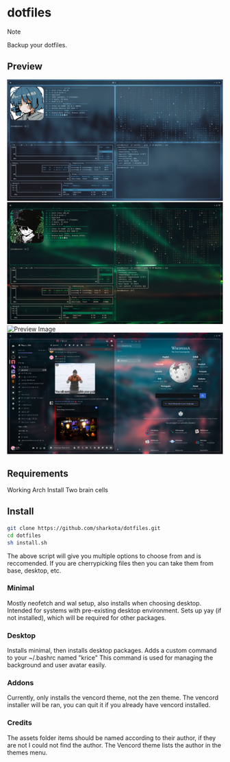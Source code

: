 # dotfiles
> [!NOTE]
> Backup your dotfiles.
## Preview
![Preview Image](https://raw.githubusercontent.com/sharkota/dotfiles/refs/heads/main/preview/1.png)
![Preview Image](https://raw.githubusercontent.com/sharkota/dotfiles/refs/heads/main/preview/2.png)
![Preview Image](https://raw.githubusercontent.com/sharkota/dotfiles/refs/heads/main/preview/3.png)
![Preview Image](https://raw.githubusercontent.com/sharkota/dotfiles/refs/heads/main/preview/4.png)
## Requirements
Working Arch Install
Two brain cells
## Install
```sh
git clone https://github.com/sharkota/dotfiles.git
cd dotfiles
sh install.sh
```
The above script will give you multiple options to choose from and is reccomended.
If you are cherrypicking files then you can take them from base, desktop, etc.

### Minimal
Mostly neofetch and wal setup, also installs when choosing desktop.
Intended for systems with pre-existing desktop environment.
Sets up yay (if not installed), which will be required for other packages.
### Desktop
Installs minimal, then installs desktop packages.
Adds a custom command to your ~/.bashrc named "krice"
This command is used for managing the background and user avatar easily.
### Addons
Currently, only installs the vencord theme, not the zen theme.
The vencord installer will be ran, you can quit it if you already have vencord installed.
### Credits
The assets folder items should be named according to their author, if they are not I could not find the author.
The Vencord theme lists the author in the themes menu.